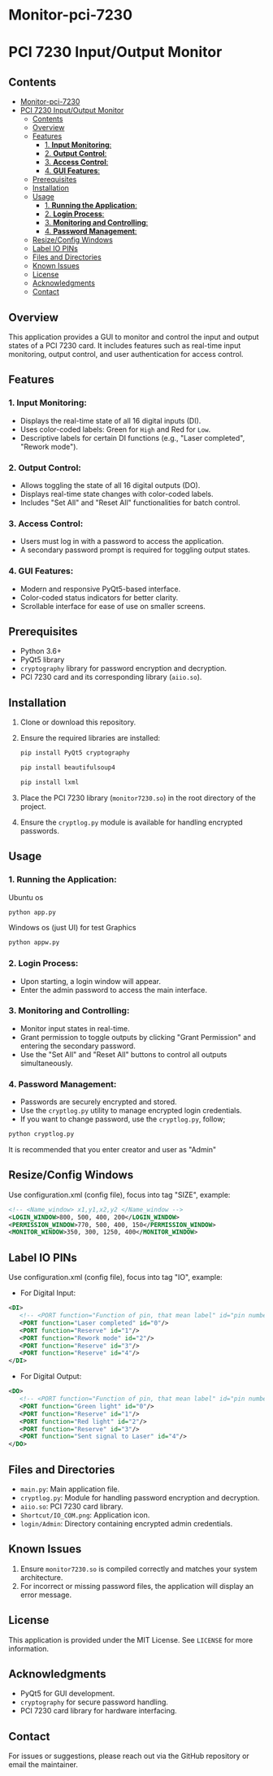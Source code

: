 # Monitor-pci-7230
# PCI 7230 Input/Output Monitor

## Contents

- [Monitor-pci-7230](#monitor-pci-7230)
- [PCI 7230 Input/Output Monitor](#pci-7230-inputoutput-monitor)
  - [Contents](#contents)
  - [Overview](#overview)
  - [Features](#features)
    - [1. **Input Monitoring**:](#1-input-monitoring)
    - [2. **Output Control**:](#2-output-control)
    - [3. **Access Control**:](#3-access-control)
    - [4. **GUI Features**:](#4-gui-features)
  - [Prerequisites](#prerequisites)
  - [Installation](#installation)
  - [Usage](#usage)
    - [1. **Running the Application**:](#1-running-the-application)
    - [2. **Login Process**:](#2-login-process)
    - [3. **Monitoring and Controlling**:](#3-monitoring-and-controlling)
    - [4. **Password Management**:](#4-password-management)
  - [Resize/Config Windows](#resizeconfig-windows)
  - [Label IO PINs](#label-io-pins)
  - [Files and Directories](#files-and-directories)
  - [Known Issues](#known-issues)
  - [License](#license)
  - [Acknowledgments](#acknowledgments)
  - [Contact](#contact)

## Overview

This application provides a GUI to monitor and control the input and output states of a PCI 7230 card. It includes features such as real-time input monitoring, output control, and user authentication for access control.

## Features

### 1. **Input Monitoring**:
   - Displays the real-time state of all 16 digital inputs (DI).
   - Uses color-coded labels: Green for `High` and Red for `Low`.
   - Descriptive labels for certain DI functions (e.g., "Laser completed", "Rework mode").

### 2. **Output Control**:
   - Allows toggling the state of all 16 digital outputs (DO).
   - Displays real-time state changes with color-coded labels.
   - Includes "Set All" and "Reset All" functionalities for batch control.

### 3. **Access Control**:
   - Users must log in with a password to access the application.
   - A secondary password prompt is required for toggling output states.

### 4. **GUI Features**:
   - Modern and responsive PyQt5-based interface.
   - Color-coded status indicators for better clarity.
   - Scrollable interface for ease of use on smaller screens.

## Prerequisites

- Python 3.6+
- PyQt5 library
- `cryptography` library for password encryption and decryption.
- PCI 7230 card and its corresponding library (`aiio.so`).

## Installation

1. Clone or download this repository.
2. Ensure the required libraries are installed:
   ```bash
   pip install PyQt5 cryptography
   ```
   
      ```bash
   pip install beautifulsoup4
   ```

      ```bash
   pip install lxml
   ```
3. Place the PCI 7230 library (`monitor7230.so`) in the root directory of the project.
4. Ensure the `cryptlog.py` module is available for handling encrypted passwords.

## Usage

### 1. **Running the Application**:
   Ubuntu os
   ```bash
   python app.py
   ```

   Windows os (just UI) for test Graphics
   ```bash
   python appw.py
   ```

### 2. **Login Process**:
   - Upon starting, a login window will appear.
   - Enter the admin password to access the main interface.

### 3. **Monitoring and Controlling**:
   - Monitor input states in real-time.
   - Grant permission to toggle outputs by clicking "Grant Permission" and entering the secondary password.
   - Use the "Set All" and "Reset All" buttons to control all outputs simultaneously.

### 4. **Password Management**:
   - Passwords are securely encrypted and stored.
   - Use the `cryptlog.py` utility to manage encrypted login credentials.
   - If you want to change password, use the `cryptlog.py`, follow;
   ```bash
   python cryptlog.py
   ```
   It is recommended that you enter creator and user  as "Admin"


## Resize/Config Windows

Use configuration.xml (config file), focus into tag "SIZE", example:
```xml
<!-- <Name_window> x1,y1,x2,y2 </Name_window -->
<LOGIN_WINDOW>800, 500, 400, 200</LOGIN_WINDOW>  
<PERMISSION_WINDOW>770, 500, 400, 150</PERMISSION_WINDOW>
<MONITOR_WINDOW>350, 300, 1250, 400</MONITOR_WINDOW>
```

## Label IO PINs

Use configuration.xml (config file), focus into tag "IO", example:
- For Digital Input:
```xml
<DI>
   <!-- <PORT function="Function of pin, that mean label" id="pin number" /> -->
   <PORT function="Laser completed" id="0"/>
   <PORT function="Reserve" id="1"/>
   <PORT function="Rework mode" id="2"/>
   <PORT function="Reserve" id="3"/>
   <PORT function="Reserve" id="4"/>
</DI>
```

- For Digital Output:
```xml
<DO>
   <!-- <PORT function="Function of pin, that mean label" id="pin number" /> -->
   <PORT function="Green light" id="0"/>
   <PORT function="Reserve" id="1"/>
   <PORT function="Red light" id="2"/>
   <PORT function="Reserve" id="3"/>
   <PORT function="Sent signal to Laser" id="4"/>
</DO>
```

## Files and Directories

- `main.py`: Main application file.
- `cryptlog.py`: Module for handling password encryption and decryption.
- `aiio.so`: PCI 7230 card library.
- `Shortcut/IO_COM.png`: Application icon.
- `login/Admin`: Directory containing encrypted admin credentials.

## Known Issues

1. Ensure `monitor7230.so` is compiled correctly and matches your system architecture.
2. For incorrect or missing password files, the application will display an error message.

## License

This application is provided under the MIT License. See `LICENSE` for more information.

## Acknowledgments

- PyQt5 for GUI development.
- `cryptography` for secure password handling.
- PCI 7230 card library for hardware interfacing.

## Contact

For issues or suggestions, please reach out via the GitHub repository or email the maintainer.

